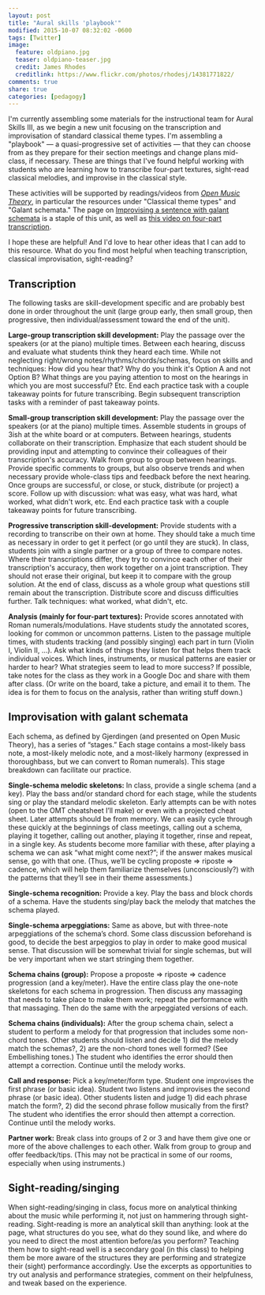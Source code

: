 ```yaml
---
layout: post
title: "Aural skills 'playbook'"
modified: 2015-10-07 08:32:02 -0600
tags: [Twitter]
image:
  feature: oldpiano.jpg
  teaser: oldpiano-teaser.jpg
  credit: James Rhodes
  creditlink: https://www.flickr.com/photos/rhodesj/14381771822/
comments: true
share: true
categories: [pedagogy]
---
```


I'm currently assembling some materials for the instructional team for Aural Skills III, as we begin a new unit focusing on the transcription and improvisation of standard classical theme types. I'm assembling a "playbook" — a quasi-progressive set of activities — that they can choose from as they prepare for their section meetings and change plans mid-class, if necessary. These are things that I've found helpful working with students who are learning how to transcribe four-part textures, sight-read classical melodies, and improvise in the classical style.

These activities will be supported by readings/videos from [*Open Music Theory*](http://openmusictheory.com), in particular the resources under "Classical theme types" and "Galant schemata." The page on [Improvising a sentence with galant schemata](http://openmusictheory.com/schemata-improv.html) is a staple of this unit, as well as [this video on four-part transcription](https://vimeo.com/119572881).

I hope these are helpful! And I'd love to hear other ideas that I can add to this resource. What do you find most helpful when teaching transcription, classical improvisation, sight-reading?

## Transcription

The following tasks are skill-development specific and are probably best done in order throughout the unit (large group early, then small group, then progressive, then individual/assessment toward the end of the unit).

**Large-group transcription skill development:** Play the passage over the speakers (or at the piano) multiple times. Between each hearing, discuss and evaluate what students think they heard each time. While not neglecting right/wrong notes/rhythms/chords/schemas, focus on skills and techniques: How did you hear that? Why do you think it's Option A and not Option B? What things are you paying attention to most on the hearings in which you are most successful? Etc. End each practice task with a couple takeaway points for future transcribing. Begin subsequent transcription tasks with a reminder of past takeaway points.

**Small-group transcription skill development:** Play the passage over the speakers (or at the piano) multiple times. Assemble students in groups of 3ish at the white board or at computers. Between hearings, students collaborate on their transcription. Emphasize that each student should be providing input and attempting to convince their colleagues of their transcription's accuracy. Walk from group to group between hearings. Provide specific comments to groups, but also observe trends and when necessary provide whole-class tips and feedback before the next hearing. Once groups are successful, or close, or stuck, distribute (or project) a score. Follow up with discussion: what was easy, what was hard, what worked, what didn't work, etc. End each practice task with a couple takeaway points for future transcribing.

**Progressive transcription skill-development:** Provide students with a recording to transcribe on their own at home. They should take a much time as necessary in order to get it perfect (or go until they are stuck). In class, students join with a single partner or a group of three to compare notes. Where their transcriptions differ, they try to convince each other of their transcription's accuracy, then work together on a joint transcription. They should not erase their original, but keep it to compare with the group solution. At the end of class, discuss as a whole group what questions still remain about the transcription. Distribute score and discuss difficulties further. Talk techniques: what worked, what didn't, etc.

**Analysis (mainly for four-part textures):** Provide scores annotated with Roman numerals/modulations. Have students study the annotated scores, looking for common or uncommon patterns. Listen to the passage multiple times, with students tracking (and possibly singing) each part in turn (Violin I, Violin II, …). Ask what kinds of things they listen for that helps them track individual voices. Which lines, instruments, or musical patterns are easier or harder to hear? What strategies seem to lead to more success? If possible, take notes for the class as they work in a Google Doc and share with them after class. (Or write on the board, take a picture, and email it to them. The idea is for them to focus on the analysis, rather than writing stuff down.)

## Improvisation with galant schemata

Each schema, as defined by Gjerdingen (and presented on Open Music Theory), has a series of “stages.” Each stage contains a most-likely bass note, a most-likely melodic note, and a most-likely harmony (expressed in thoroughbass, but we can convert to Roman numerals). This stage breakdown can facilitate our practice.

**Single-schema melodic skeletons:** In class, provide a single schema (and a key). Play the bass and/or standard chord for each stage, while the students sing or play the standard melodic skeleton. Early attempts can be with notes (open to the OMT cheatsheet I’ll make) or even with a projected cheat sheet. Later attempts should be from memory. We can easily cycle through these quickly at the beginnings of class meetings, calling out a schema, playing it together, calling out another, playing it together, rinse and repeat, in a single key. As students become more familiar with these, after playing a schema we can ask “what might come next?”; if the answer makes musical sense, go with that one. (Thus, we’ll be cycling proposte => riposte => cadence, which will help them familiarize themselves (unconsciously?) with the patterns that they’ll see in their theme assessments.)

**Single-schema recognition:** Provide a key. Play the bass and block chords of a schema. Have the students sing/play back the melody that matches the schema played.

**Single-schema arpeggiations:** Same as above, but with three-note arpeggiations of the schema’s chord. Some class discussion beforehand is good, to decide the best arpeggios to play in order to make good musical sense. That discussion will be somewhat trivial for single schemas, but will be very important when we start stringing them together.

**Schema chains (group):** Propose a proposte => riposte => cadence progression (and a key/meter). Have the entire class play the one-note skeletons for each schema in progression. Then discuss any massaging that needs to take place to make them work; repeat the performance with that massaging. Then do the same with the arpeggiated versions of each.

**Schema chains (individuals):** After the group schema chain, select a student to perform a melody for that progression that includes some non-chord tones. Other students should listen and decide 1) did the melody match the schemas?, 2) are the non-chord tones well formed? (See Embellishing tones.) The student who identifies the error should then attempt a correction. Continue until the melody works.

**Call and response:** Pick a key/meter/form type. Student one improvises the first phrase (or basic idea). Student two listens and improvises the second phrase (or basic idea). Other students listen and judge 1) did each phrase match the form?, 2) did the second phrase follow musically from the first? The student who identifies the error should then attempt a correction. Continue until the melody works.

**Partner work:** Break class into groups of 2 or 3 and have them give one or more of the above challenges to each other. Walk from group to group and offer feedback/tips. (This may not be practical in some of our rooms, especially when using instruments.)

## Sight-reading/singing

When sight-reading/singing in class, focus more on analytical thinking about the music while performing it, not just on hammering through sight-reading. Sight-reading is more an analytical skill than anything: look at the page, what structures do you see, what do they sound like, and where do you need to direct the most attention before/as you perform? Teaching them how to sight-read well is a secondary goal (in this class) to helping them be more aware of the structures they are performing and strategize their (sight) performance accordingly. Use the excerpts as opportunities to try out analysis and performance strategies, comment on their helpfulness, and tweak based on the experience.
